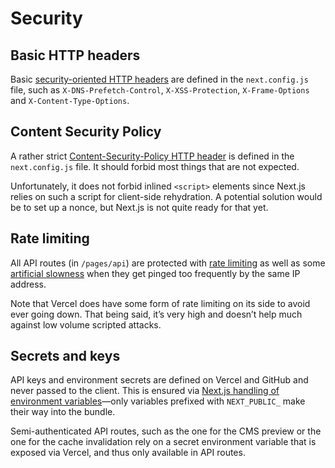# Security

## Basic HTTP headers

Basic [security-oriented HTTP headers](https://nextjs.org/docs/advanced-features/security-headers) are defined in the `next.config.js` file, such as `X-DNS-Prefetch-Control`, `X-XSS-Protection`, `X-Frame-Options` and `X-Content-Type-Options`.

## Content Security Policy

A rather strict [Content-Security-Policy HTTP header](https://developer.mozilla.org/en-US/docs/Web/HTTP/CSP) is defined in the `next.config.js` file. It should forbid most things that are not expected.

Unfortunately, it does not forbid inlined `<script>` elements since Next.js relies on such a script for client-side rehydration. A potential solution would be to set up a nonce, but Next.js is not quite ready for that yet.

## Rate limiting

All API routes (in `/pages/api`) are protected with [rate limiting](https://github.com/nfriedly/express-rate-limit) as well as some [artificial slowness](https://github.com/nfriedly/express-slow-down) when they get pinged too frequently by the same IP address.

Note that Vercel does have some form of rate limiting on its side to avoid ever going down. That being said, it’s very high and doesn’t help much against low volume scripted attacks.

## Secrets and keys

API keys and environment secrets are defined on Vercel and GitHub and never passed to the client. This is ensured via [Next.js handling of environment variables](https://nextjs.org/docs/basic-features/environment-variables)—only variables prefixed with `NEXT_PUBLIC_` make their way into the bundle.

Semi-authenticated API routes, such as the one for the CMS preview or the one for the cache invalidation rely on a secret environment variable that is exposed via Vercel, and thus only available in API routes.
